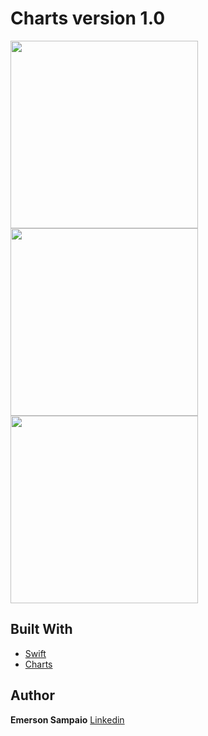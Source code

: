 # Charts version 1.0

<img src="https://user-images.githubusercontent.com/32761815/236543970-9f9848bc-92c2-47ec-aed4-84355078c4e2.png" width="300"> <img src="https://user-images.githubusercontent.com/32761815/236543983-afdef0eb-943d-442a-a756-60b65ce09cdf.png" width="300"> <img src="https://user-images.githubusercontent.com/32761815/236543997-0833e22d-2e9f-4f65-9b47-188bfaf98112.png" width="300">



## Built With

* [Swift](https://www.apple.com/br/swift/)
* [Charts](https://github.com/danielgindi/Charts) 

## Author
**Emerson Sampaio**  [Linkedin](https://www.linkedin.com/in/emersonsmp/)
